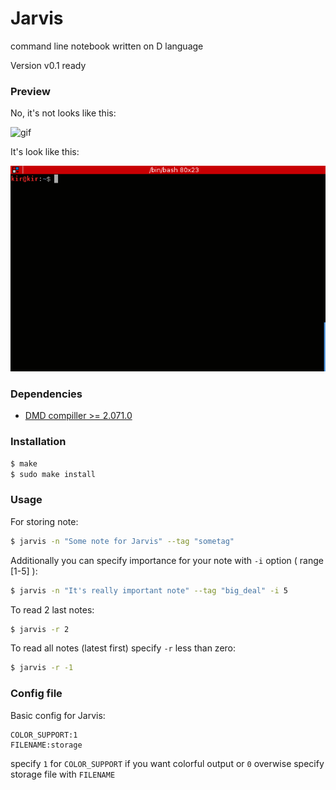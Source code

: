 Jarvis
=======
command line notebook written on D language

Version v0.1 ready

### Preview

No, it's not looks like this:

![gif](https://31.media.tumblr.com/e729c9426b57af9cfe9fdb367493d19b/tumblr_mho9nv06bZ1ra5vgio1_250.gif)

It's look like this:

![preview](demo.gif)


### Dependencies

* [DMD compiller >= 2.071.0](https://dlang.org/download.html)

### Installation

```bash
$ make
$ sudo make install
```

### Usage 

For storing note:
```bash
$ jarvis -n "Some note for Jarvis" --tag "sometag"
```

Additionally you can specify importance for your note with ```-i``` option ( range [1-5] ):
```bash
$ jarvis -n "It's really important note" --tag "big_deal" -i 5
```

To read 2 last notes:
```bash
$ jarvis -r 2
```

To read all notes (latest first) specify ```-r``` less than zero:
```bash
$ jarvis -r -1 
```

### Config file

Basic config for Jarvis:

```
COLOR_SUPPORT:1
FILENAME:storage
```

specify ```1``` for ```COLOR_SUPPORT``` if you want colorful output or ```0``` overwise
specify storage file with ```FILENAME```
